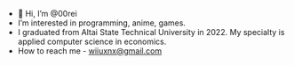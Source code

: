- 👋 Hi, I’m @00rei
- I’m interested in programming, anime, games.
- I graduated from Altai State Technical University in 2022. My specialty is applied computer science in economics.
- How to reach me - wiiuxnx@gmail.com

